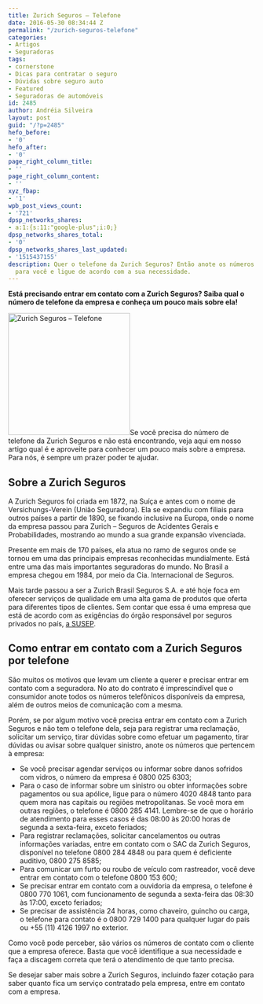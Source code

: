 ```yaml
---
title: Zurich Seguros – Telefone
date: 2016-05-30 08:34:44 Z
permalink: "/zurich-seguros-telefone"
categories:
- Artigos
- Seguradoras
tags:
- cornerstone
- Dicas para contratar o seguro
- Dúvidas sobre seguro auto
- Featured
- Seguradoras de automóveis
id: 2485
author: Andréia Silveira
layout: post
guid: "/?p=2485"
hefo_before:
- '0'
hefo_after:
- '0'
page_right_column_title:
- ''
page_right_column_content:
- ''
xyz_fbap:
- '1'
wpb_post_views_count:
- '721'
dpsp_networks_shares:
- a:1:{s:11:"google-plus";i:0;}
dpsp_networks_shares_total:
- '0'
dpsp_networks_shares_last_updated:
- '1515437155'
description: Quer o telefone da Zurich Seguros? Então anote os números que selecionamos
  para você e ligue de acordo com a sua necessidade.
---
```


**Está precisando entrar em contato com a Zurich Seguros? Saiba qual o número de telefone da empresa e conheça um pouco mais sobre ela!**

<a href="/wp-content/uploads/2016/05/Zurich-Seguros-–-Telefone.jpg" rel="attachment wp-att-2486"><img class="alignleft wp-image-2486 size-full" title="Zurich Seguros – Telefone" src="/wp-content/uploads/2016/05/Zurich-Seguros-–-Telefone.jpg" alt="Zurich Seguros – Telefone" width="248" height="248" /></a>Se você precisa do número de telefone da Zurich Seguros e não está encontrando, veja aqui em nosso artigo qual é e aproveite para conhecer um pouco mais sobre a empresa. Para nós, é sempre um prazer poder te ajudar.

## Sobre a Zurich Seguros

A Zurich Seguros foi criada em 1872, na Suíça e antes com o nome de Versichungs-Verein (União Seguradora). Ela se expandiu com filiais para outros países a partir de 1890, se fixando inclusive na Europa, onde o nome da empresa passou para Zurich – Seguros de Acidentes Gerais e Probabilidades, mostrando ao mundo a sua grande expansão vivenciada.

Presente em mais de 170 países, ela atua no ramo de seguros onde se tornou em uma das principais empresas reconhecidas mundialmente. Está entre uma das mais importantes seguradoras do mundo. No Brasil a empresa chegou em 1984, por meio da Cia. Internacional de Seguros.

Mais tarde passou a ser a Zurich Brasil Seguros S.A. e até hoje foca em oferecer serviços de qualidade em uma alta gama de produtos que oferta para diferentes tipos de clientes. Sem contar que essa é uma empresa que está de acordo com as exigências do órgão responsável por seguros privados no país, <a href="http://www.susep.gov.br/" target="_blank">a SUSEP</a>.

## Como entrar em contato com a Zurich Seguros por telefone

São muitos os motivos que levam um cliente a querer e precisar entrar em contato com a seguradora. No ato do contrato é imprescindível que o consumidor anote todos os números telefônicos disponíveis da empresa, além de outros meios de comunicação com a mesma.

Porém, se por algum motivo você precisa entrar em contato com a Zurich Seguros e não tem o telefone dela, seja para registrar uma reclamação, solicitar um serviço, tirar dúvidas sobre como efetuar um pagamento, tirar dúvidas ou avisar sobre qualquer sinistro, anote os números que pertencem à empresa:

  * Se você precisar agendar serviços ou informar sobre danos sofridos com vidros, o número da empresa é 0800 025 6303;
  * Para o caso de informar sobre um sinistro ou obter informações sobre pagamentos ou sua apólice, ligue para o número 4020 4848 tanto para quem mora nas capitais ou regiões metropolitanas. Se você mora em outras regiões, o telefone é 0800 285 4141. Lembre-se de que o horário de atendimento para esses casos é das 08:00 às 20:00 horas de segunda a sexta-feira, exceto feriados;
  * Para registrar reclamações, solicitar cancelamentos ou outras informações variadas, entre em contato com o SAC da Zurich Seguros, disponível no telefone 0800 284 4848 ou para quem é deficiente auditivo, 0800 275 8585;
  * Para comunicar um furto ou roubo de veículo com rastreador, você deve entrar em contato com o telefone 0800 153 600;
  * Se precisar entrar em contato com a ouvidoria da empresa, o telefone é 0800 770 1061, com funcionamento de segunda a sexta-feira das 08:30 às 17:00, exceto feriados;
  * Se precisar de assistência 24 horas, como chaveiro, guincho ou carga, o telefone para contato é o 0800 729 1400 para qualquer lugar do país ou +55 (11) 4126 1997 no exterior.

Como você pode perceber, são vários os números de contato com o cliente que a empresa oferece. Basta que você identifique a sua necessidade e faça a discagem correta que terá o atendimento de que tanto precisa.

Se desejar saber mais sobre a Zurich Seguros, incluindo fazer cotação para saber quanto fica um serviço contratado pela empresa, entre em contato com a empresa.